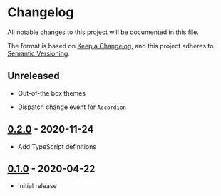# Changelog

All notable changes to this project will be documented in this file.

The format is based on [Keep a Changelog](https://keepachangelog.com/en/1.0.0/),
and this project adheres to [Semantic Versioning](https://semver.org/spec/v2.0.0.html).

## Unreleased

- Out-of-the box themes

- Dispatch change event for `Accordion`

## [0.2.0](https://github.com/metonym/svelte-accessible-accordion/releases/tag/v0.2.0) - 2020-11-24

- Add TypeScript definitions

## [0.1.0](https://github.com/metonym/svelte-accessible-accordion/releases/tag/v0.1.0) - 2020-04-22

- Initial release
